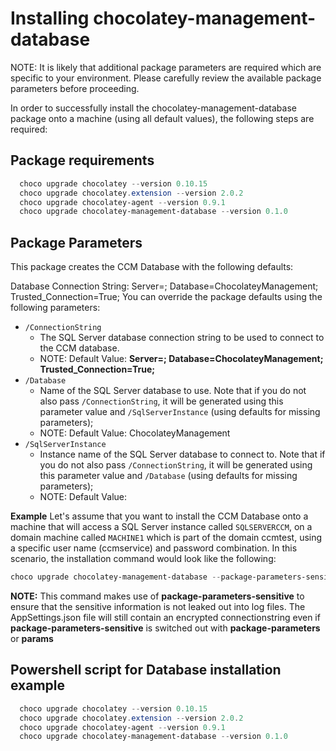 # Installing chocolatey-management-database
NOTE: It is likely that additional package parameters are required which are specific to your environment. Please carefully review the available package parameters before proceeding.

In order to successfully install the chocolatey-management-database package onto a machine (using all default values), the following steps are required:

## Package requirements
``` powershell
  choco upgrade chocolatey --version 0.10.15
  choco upgrade chocolatey.extension --version 2.0.2
  choco upgrade chocolatey-agent --version 0.9.1
  choco upgrade chocolatey-management-database --version 0.1.0
```

## Package Parameters
This package creates the CCM Database with the following defaults:

Database Connection String: Server=<LOCAL COMPUTER FQDN NAME>; Database=ChocolateyManagement; Trusted_Connection=True;
You can override the package defaults using the following parameters:

* ```/ConnectionString ```
  * The SQL Server database connection string to be used to connect to the CCM database.
  * NOTE: Default Value: **Server=<LOCAL COMPUTER FQDN NAME>; Database=ChocolateyManagement; Trusted_Connection=True;**
* ```/Database ```
  * Name of the SQL Server database to use. Note that if you do not also pass ```/ConnectionString```, it will be generated using this parameter value and ```/SqlServerInstance``` (using defaults for missing parameters);
  * NOTE: Default Value: ChocolateyManagement
* ```/SqlServerInstance```
  * Instance name of the SQL Server database to connect to. Note that if you do not also pass ```/ConnectionString```, it will be generated using this parameter value and ```/Database``` (using defaults for missing parameters);
  * NOTE: Default Value: **<LOCAL COMPUTER FQDN NAME>**

**Example**
Let's assume that you want to install the CCM Database onto a machine that will access a SQL Server instance called ```SQLSERVERCCM```, on a domain machine called ```MACHINE1``` which is part of the domain ccmtest, using a specific user name (ccmservice) and password combination. In this scenario, the installation command would look like the following:

``` Powershell
choco upgrade chocolatey-management-database --package-parameters-sensitive="'/ConnectionString=""Server=MACHINE1\SQLSERVERCCM;Database=ChocolateyManagement;User ID=ccmtest\ccmservice;Password=Password01;""'"
```
**NOTE:** This command makes use of **package-parameters-sensitive** to ensure that the sensitive information is not leaked out into log files. The AppSettings.json file will still contain an encrypted connectionstring even if **package-parameters-sensitive** is switched out with  **package-parameters** or **params**

## Powershell script for Database installation example

``` powershell
  choco upgrade chocolatey --version 0.10.15
  choco upgrade chocolatey.extension --version 2.0.2
  choco upgrade chocolatey-agent --version 0.9.1
  choco upgrade chocolatey-management-database --version 0.1.0
```

